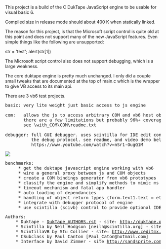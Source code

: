 
This project is a build of the C DukTape JavaScript engine
to be usable for visual basic 6.

Compiled size in release mode should about 400 K when statically
linked. 

The reason for this project, is that the Microsoft script control
is quite old at this point and does not support many of the new
JavaScript features. Even simple things like the following are 
unsupported:

str = 'test'; alert(str[1])

The Microsoft script control also does not support debugging,
which is a large weakness.

The core duktape engine is pretty much unchanged. I only did a 
couple small tweaks that are documented at the top of main.c
which is the wrapper to give VB access to its main api.

There are 3 vb6 test projects.

<pre>
basic: very lite weight just basic access to js engine

com:   allows the js to access arbitrary COM and vb6 host objects
       there are a few limitations but probably 96%+ coverage for normal needs.
       see \with_COM\COM\readme.txt

debugger: full GUI debugger. uses scintilla for IDE edit control supports 
          the debug protocol. see readme, and video demo below:
          https://www.youtube.com/watch?v=nSr1-OugQ1M
</pre>

 <img src="https://raw.githubusercontent.com/dzzie/duk4vb/master/vb_examples/with_debug/screenshot.png">
          
<pre>
benchmarks:
     * get the duktape javascript engine working with vb6
     * wire a general proxy between js and COM objects
     * create a COM bindings generator from vb6 prototypes
     * classify the engine and simplify methods to mimic ms script control
     * timeout mechanism and fatal app handler
     * auto loading of dependancies
     * handling of object return types (form.text1.text = etc)
     * integrate with debugger protocol of engine
     * use scintilla (scivb) control to provide optional IDE/debugger UI
</pre>

<pre>
Authors:
	* Duktape - <a href="DukTape_AUTHORS.rst">DukTape_AUTHORS.rst</a> - site: <a href="http://duktape.org">http://duktape.org</a>
	* Scintilla by Neil Hodgson [neilh@scintilla.org] - site: <a href="http://www.scintilla.org/">http://www.scintilla.org/</a>
	* ScintillaVB by Stu Collier - site: <a href="http://www.ceditmx.com/software/scintilla-vb/">http://www.ceditmx.com/software/scintilla-vb/</a>
	* CSubclass by Paul Canton [Paul_Caton@hotmail.com]
	* Interface by David Zimmer - site <a href="http://sandsprite.com">http://sandsprite.com</a>

</pre>

